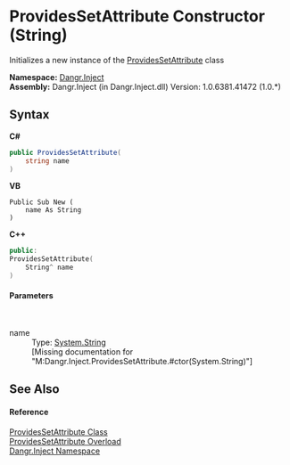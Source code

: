 # ProvidesSetAttribute Constructor (String)
 

Initializes a new instance of the <a href="T_Dangr_Inject_ProvidesSetAttribute">ProvidesSetAttribute</a> class

**Namespace:**&nbsp;<a href="N_Dangr_Inject">Dangr.Inject</a><br />**Assembly:**&nbsp;Dangr.Inject (in Dangr.Inject.dll) Version: 1.0.6381.41472 (1.0.*)

## Syntax

**C#**<br />
``` C#
public ProvidesSetAttribute(
	string name
)
```

**VB**<br />
``` VB
Public Sub New ( 
	name As String
)
```

**C++**<br />
``` C++
public:
ProvidesSetAttribute(
	String^ name
)
```


#### Parameters
&nbsp;<dl><dt>name</dt><dd>Type: <a href="http://msdn2.microsoft.com/en-us/library/s1wwdcbf" target="_blank">System.String</a><br />\[Missing <param name="name"/> documentation for "M:Dangr.Inject.ProvidesSetAttribute.#ctor(System.String)"\]</dd></dl>

## See Also


#### Reference
<a href="T_Dangr_Inject_ProvidesSetAttribute">ProvidesSetAttribute Class</a><br /><a href="Overload_Dangr_Inject_ProvidesSetAttribute__ctor">ProvidesSetAttribute Overload</a><br /><a href="N_Dangr_Inject">Dangr.Inject Namespace</a><br />